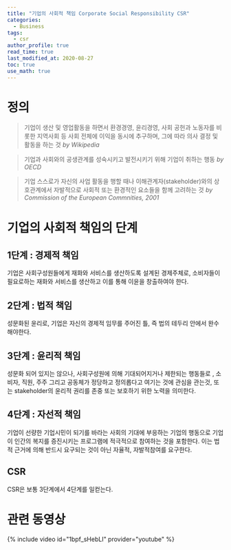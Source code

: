 ```yaml
---
title: "기업의 사회적 책임 Corporate Social Responsibility CSR"
categories:
  - Business
tags:
  - csr
author_profile: true
read_time: true
last_modified_at: 2020-08-27
toc: true
use_math: true
---
```


# 정의

> 기업이 생산 및 영업활동을 하면서 환경경영, 윤리경영, 사회 공헌과 노동자를 비롯한 지역사회 등 사회 전체에 이익을 동시에 추구하며, 그에 따라 의사 결정 및 활동을 하는 것 _by Wikipedia_

> 기업과 사회와의 공생관계를 성숙시키고 발전시키기 위해 기업이 취하는 행동 _by OECD_

> 기업 스스로가 자신의 사업 활동을 행할 때나 이해관계자(stakeholder)와의 상호관계에서 자발적으로 사회적 또는 환경적인 요소들을 함께 고려하는 것 _by Commission of the European Commnities, 2001_

# 기업의 사회적 책임의 단계

## 1단계 : 경제적 책임

기업은 사회구성원들에게 재화와 서비스를 생산하도록 설계된 경제주체로, 소비자들이 필요로하는 재화와 서비스를 생산하고 이를 통해 이윤을 창출하여야 한다.

## 2단계 : 법적 책임

성문화된 윤리로, 기업은 자신의 경제적 임무를 주어진 틀, 즉 법의 테두리 안에서 완수해야한다.

## 3단계 : 윤리적 책임

성문화 되어 있지는 않으나, 사회구성원에 의해 기대되어지거나 제한되는 행동들로 , 소비자, 직원, 주주 그리고 공동체가 정당하고 정의롭다고 여기는 것에 관심을 관는것, 또는 stakeholder의 윤리적 권리를 존중 또는 보호하기 위한 노력을 의미한다.

## 4단계 : 자선적 책임

기업이 선량한 기업시민이 되기를 바라는 사회의 기대에 부응하는 기업의 행동으로 기업이 인간의 복지를 증진시키는 프로그램에 적극적으로 참여하는 것을 포함한다. 이는 법적 근거에 의해 반드시 요구되는 것이 아닌 자율적, 자발적참여를 요구한다.

## CSR

CSR은 보통 3단계에서 4단계를 일컫는다.

# 관련 동영상

{% include video id="1bpf_sHebLI" provider="youtube" %}
